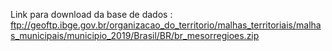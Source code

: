 Link para download da base de dados : ftp://geoftp.ibge.gov.br/organizacao_do_territorio/malhas_territoriais/malhas_municipais/municipio_2019/Brasil/BR/br_mesorregioes.zip
